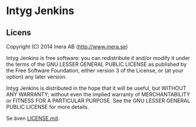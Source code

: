 # Intyg Jenkins

## Licens
Copyright (C) 2014 Inera AB (http://www.inera.se)

Intyg Jenkins is free software: you can redistribute it and/or modify it under the terms of the GNU LESSER GENERAL PUBLIC LICENSE as published by the Free Software Foundation, either version 3 of the License, or (at your option) any later version.

Intyg Jenkins is distributed in the hope that it will be useful, but WITHOUT ANY WARRANTY; without even the implied warranty of MERCHANTABILITY or FITNESS FOR A PARTICULAR PURPOSE.  See the GNU LESSER GENERAL PUBLIC LICENSE for more details.

Se även [LICENSE.md](https://github.com/sklintyg/jenkins/blob/master/LICENSE.md).
